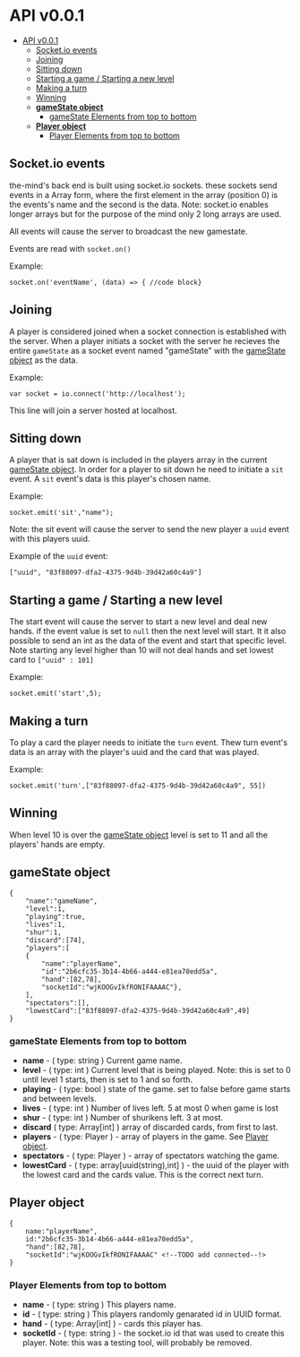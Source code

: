 
# API v0.0.1

- [API v0.0.1](#api-v001)
  - [Socket.io events](#socketio-events)
  - [Joining](#joining)
  - [Sitting down](#sitting-down)
  - [Starting a game / Starting a new level](#starting-a-game--starting-a-new-level)
  - [Making a turn](#making-a-turn)
  - [Winning](#winning)
  - [**gameState object**](#gamestate-object)
    - [gameState Elements from top to bottom](#gamestate-elements-from-top-to-bottom)
  - [**Player object**](#player-object)
    - [Player Elements from top to bottom](#player-elements-from-top-to-bottom)

## Socket.io events

the-mind's back end is built using socket.io sockets.
these sockets send events in a Array form, where the first element in the array (position 0) is the events's name and the second is the data.
Note: socket.io enables longer arrays but for the purpose of the mind only 2 long arrays are used.

All events will cause the server to broadcast the new gamestate.

Events are read with `socket.on()`

Example:

    socket.on('eventName', (data) => { //code block}

## Joining

A player is considered joined when a socket connection is established with the server.
When a player initiats a socket with the server he recieves the entire `gameState` as a socket event named "gameState" with the [gameState object](#gamestate-event) as the data.

Example:

    var socket = io.connect('http://localhost');

This line will join a server hosted at localhost.

## Sitting down

A player that is sat down is included in the players array in the current [gameState object](#gamestate-event).
In order for a player to sit down he need to initiate a `sit` event.
A `sit` event's data is this player's chosen name.

Example:

    socket.emit('sit',"name");

Note: the sit event will cause the server to send the new player a `uuid` event with this players uuid.

Example of the `uuid` event:

    ["uuid", "83f88097-dfa2-4375-9d4b-39d42a60c4a9"]

## Starting a game / Starting a new level

The start event will cause the server to start a new level and deal new hands.
if the event value is set to `null` then the next level will start.
It it also possible to send an int as the data of the event and start that specific level. Note starting any level higher than 10 will not deal hands and set lowest card to `["uuid" : 101]`

Example:

    socket.emit('start',5);

## Making a turn

To play a card the player needs to initiate the `turn` event.
Thew turn event's data is an array with the player's uuid and the card that was played.

Example:

    socket.emit('turn',["83f88097-dfa2-4375-9d4b-39d42a60c4a9", 55])

## Winning

When level 10 is over the [gameState object](#gamestate-event) level is set to 11 and all the players' hands are empty.

## **gameState object**

    {
        "name":"gameName",
        "level":1,
        "playing":true,
        "lives":1,
        "shur":1,
        "discard":[74],
        "players":[
        {
            "name":"playerName",
            "id":"2b6cfc35-3b14-4b66-a444-e81ea70edd5a",
            "hand":[82,78],
            "socketId":"wjKOOGvIkfRONIFAAAAC"},
        ],
        "spectators":[],
        "lowestCard":["83f88097-dfa2-4375-9d4b-39d42a60c4a9",49]
    }

### gameState Elements from top to bottom

- **name** - ( type: string ) Current game name.
- **level** - ( type: int ) Current level that is being played. Note: this is set to 0 until level 1 starts, then is set to 1 and so forth.
- **playing** - ( type: bool ) state of the game. set to false before game starts and between levels.
- **lives** - ( type: int ) Number of lives left. 5 at most 0 when game is lost
- **shur** - ( type: int ) Number of shurikens left. 3 at most.
- **discard** ( type: Array[int] ) array of discarded cards, from first to last.
- **players** - ( type: Player ) - array of players in the game. See [Player object](#player-object).
- **spectators** - ( type: Player ) - array of spectators watching the game.
- **lowestCard** - ( type: array[uuid(string),int] ) - the uuid of the player with the lowest card and the cards value. This is the correct next turn.

## **Player object**

    {
        name:"playerName",
        id:"2b6cfc35-3b14-4b66-a444-e81ea70edd5a",
        "hand":[82,78],
        "socketId":"wjKOOGvIkfRONIFAAAAC" <!--TODO add connected--!>
    }

### Player Elements from top to bottom

- **name** - ( type: string ) This players name.
- **id** - ( type: string ) This players randomly genarated id in UUID format.
- **hand** - ( type: Array[int] ) - cards this player has.
- **socketId** - ( type: string ) - the socket.io id that was used to create this player. Note: this was a testing tool, will probably be removed.
